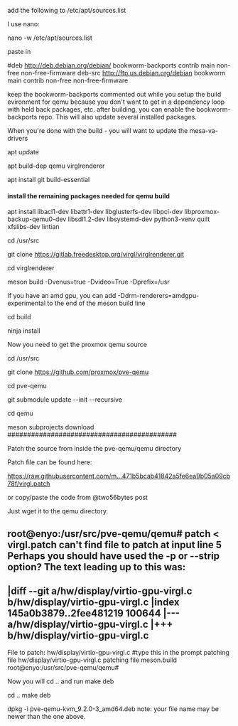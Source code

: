add the following to /etc/apt/sources.list

I use nano:

nano -w /etc/apt/sources.list

paste in

#deb http://deb.debian.org/debian/ bookworm-backports contrib main non-free non-free-firmware
deb-src http://ftp.us.debian.org/debian bookworm main contrib non-free non-free-firmware

keep the bookworm-backports commented out while you setup the build evironment for qemu because you don't want to get in a dependency loop with held back packages, etc.
after building, you can enable the bookworm-backports repo.
This will also update several installed packages.


When you're done with the build - you will want to update the mesa-va-drivers



apt update

apt build-dep qemu virglrenderer

apt install git build-essential

#### install the remaining packages needed for qemu build

apt install libacl1-dev libattr1-dev libglusterfs-dev libpci-dev libproxmox-backup-qemu0-dev libsdl1.2-dev libsystemd-dev python3-venv quilt xfslibs-dev lintian

cd /usr/src

git clone https://gitlab.freedesktop.org/virgl/virglrenderer.git

cd virglrenderer

meson build -Dvenus=true -Dvideo=True -Dprefix=/usr

If you have an amd gpu, you can add -Ddrm-renderers=amdgpu-experimental to the end of the meson build line

cd build

ninja install


Now you need to get the proxmox qemu source

cd /usr/src

git clone https://github.com/proxmox/pve-qemu

cd pve-qemu

git submodule update --init --recursive

cd qemu

meson subprojects download
###########################################


Patch the source from inside the pve-qemu/qemu directory

Patch file can be found here:

https://raw.githubusercontent.com/m...471b5bcab41842a5fe6ea9b05a09cb78f/virgl.patch

or copy/paste the code from @two56bytes post

Just wget it to the qemu directory.

root@enyo:/usr/src/pve-qemu/qemu# patch < virgl.patch
can't find file to patch at input line 5
Perhaps you should have used the -p or --strip option?
The text leading up to this was:
--------------------------
|diff --git a/hw/display/virtio-gpu-virgl.c b/hw/display/virtio-gpu-virgl.c
|index 145a0b3879..2fee481219 100644
|--- a/hw/display/virtio-gpu-virgl.c
|+++ b/hw/display/virtio-gpu-virgl.c
--------------------------
File to patch: hw/display/virtio-gpu-virgl.c #type this in the prompt
patching file hw/display/virtio-gpu-virgl.c
patching file meson.build
root@enyo:/usr/src/pve-qemu/qemu#

Now you will cd .. and run make deb

cd ..
make deb

dpkg -i pve-qemu-kvm_9.2.0-3_amd64.deb
note: your file name may be newer than the one above.

